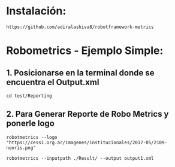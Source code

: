 # Instalación:
    https://github.com/adiralashiva8/robotframework-metrics

# Robometrics - Ejemplo Simple:

## 1. Posicionarse en la terminal donde se encuentra el Output.xml
    cd test/Reporting

## 2. Para Generar Reporte de Robo Metrics y ponerle logo
    robotmetrics --logo "https://cessi.org.ar/imagenes/institucionales/2017-05/2109-neoris.png"

    robotmetrics --inputpath ./Result/ --output output1.xml

